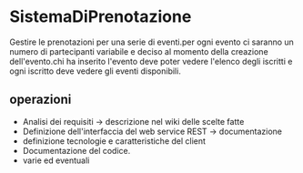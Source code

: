 # SistemaDiPrenotazione

Gestire le prenotazioni per una serie di eventi.per ogni evento ci saranno un numero di partecipanti variabile e deciso al momento della creazione dell'evento.chi ha inserito l'evento deve poter vedere l'elenco degli iscritti e ogni iscritto deve vedere gli eventi disponibili.

## operazioni

* Analisi dei requisiti -> descrizione nel wiki delle scelte fatte
* Definizione dell'interfaccia del web service REST -> documentazione
* definizione tecnologie e caratteristiche del client
* Documentazione del codice.
* varie ed eventuali

